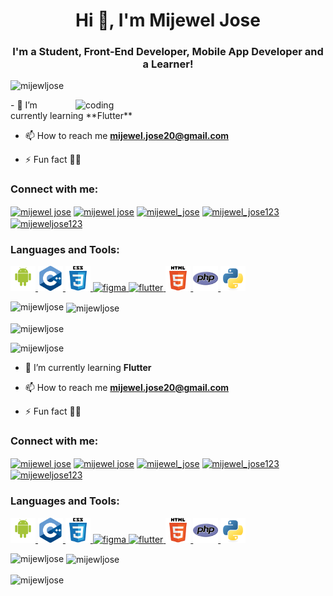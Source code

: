 <h1 align="center">Hi 👋, I'm Mijewel Jose</h1>
<h3 align="center">I'm a Student, Front-End Developer, Mobile App Developer and a Learner!</h3>


<p align="left"> <img src="https://komarev.com/ghpvc/?username=mijewljose&label=Profile%20views&color=0e75b6&style=flat" alt="mijewljose" /> </p>

<img align="right" alt="coding" width="400" src="https://user-images.githubusercontent.com/55389276/140866485-8fb1c876-9a8f-4d6a-98dc-08c4981eaf70.gif">
- 🌱 I’m currently learning **Flutter**

- 📫 How to reach me **mijewel.jose20@gmail.com**

- ⚡ Fun fact **🙂💪**

<h3 align="left">Connect with me:</h3>
<p align="left">
<a href="https://linkedin.com/in/mijewel jose" target="blank"><img align="center" src="https://raw.githubusercontent.com/rahuldkjain/github-profile-readme-generator/master/src/images/icons/Social/linked-in-alt.svg" alt="mijewel jose" height="30" width="40" /></a>
<a href="https://fb.com/mijewel jose" target="blank"><img align="center" src="https://raw.githubusercontent.com/rahuldkjain/github-profile-readme-generator/master/src/images/icons/Social/facebook.svg" alt="mijewel jose" height="30" width="40" /></a>
<a href="https://instagram.com/mijewel_jose" target="blank"><img align="center" src="https://raw.githubusercontent.com/rahuldkjain/github-profile-readme-generator/master/src/images/icons/Social/instagram.svg" alt="mijewel_jose" height="30" width="40" /></a>
<a href="https://www.hackerrank.com/mijewel_jose123" target="blank"><img align="center" src="https://raw.githubusercontent.com/rahuldkjain/github-profile-readme-generator/master/src/images/icons/Social/hackerrank.svg" alt="mijewel_jose123" height="30" width="40" /></a>
<a href="https://auth.geeksforgeeks.org/user/mijeweljose123" target="blank"><img align="center" src="https://raw.githubusercontent.com/rahuldkjain/github-profile-readme-generator/master/src/images/icons/Social/geeks-for-geeks.svg" alt="mijeweljose123" height="30" width="40" /></a>
</p>

<h3 align="left">Languages and Tools:</h3>
<p align="left"> <a href="https://developer.android.com" target="_blank" rel="noreferrer"> <img src="https://raw.githubusercontent.com/devicons/devicon/master/icons/android/android-original-wordmark.svg" alt="android" width="40" height="40"/> </a> <a href="https://www.w3schools.com/cpp/" target="_blank" rel="noreferrer"> <img src="https://raw.githubusercontent.com/devicons/devicon/master/icons/cplusplus/cplusplus-original.svg" alt="cplusplus" width="40" height="40"/> </a> <a href="https://www.w3schools.com/css/" target="_blank" rel="noreferrer"> <img src="https://raw.githubusercontent.com/devicons/devicon/master/icons/css3/css3-original-wordmark.svg" alt="css3" width="40" height="40"/> </a> <a href="https://www.figma.com/" target="_blank" rel="noreferrer"> <img src="https://www.vectorlogo.zone/logos/figma/figma-icon.svg" alt="figma" width="40" height="40"/> </a> <a href="https://flutter.dev" target="_blank" rel="noreferrer"> <img src="https://www.vectorlogo.zone/logos/flutterio/flutterio-icon.svg" alt="flutter" width="40" height="40"/> </a> <a href="https://www.w3.org/html/" target="_blank" rel="noreferrer"> <img src="https://raw.githubusercontent.com/devicons/devicon/master/icons/html5/html5-original-wordmark.svg" alt="html5" width="40" height="40"/> </a> <a href="https://www.php.net" target="_blank" rel="noreferrer"> <img src="https://raw.githubusercontent.com/devicons/devicon/master/icons/php/php-original.svg" alt="php" width="40" height="40"/> </a> <a href="https://www.python.org" target="_blank" rel="noreferrer"> <img src="https://raw.githubusercontent.com/devicons/devicon/master/icons/python/python-original.svg" alt="python" width="40" height="40"/> </a> </p>

<p><img align="left" src="https://github-readme-stats.vercel.app/api/top-langs?username=mijewljose&show_icons=true&locale=en&layout=compact" alt="mijewljose" /></p>

<p>&nbsp;<img align="center" src="https://github-readme-stats.vercel.app/api?username=mijewljose&show_icons=true&locale=en" alt="mijewljose" /></p>

<p><img align="center" src="https://github-readme-streak-stats.herokuapp.com/?user=mijewljose&" alt="mijewljose" /></p>
<p align="left"> <img src="https://komarev.com/ghpvc/?username=mijewljose&label=Profile%20views&color=0e75b6&style=flat" alt="mijewljose" /> </p>

- 🌱 I’m currently learning **Flutter**

- 📫 How to reach me **mijewel.jose20@gmail.com**

- ⚡ Fun fact **🙂💪**

<h3 align="left">Connect with me:</h3>
<p align="left">
<a href="https://linkedin.com/in/mijewel jose" target="blank"><img align="center" src="https://raw.githubusercontent.com/rahuldkjain/github-profile-readme-generator/master/src/images/icons/Social/linked-in-alt.svg" alt="mijewel jose" height="30" width="40" /></a>
<a href="https://fb.com/mijewel jose" target="blank"><img align="center" src="https://raw.githubusercontent.com/rahuldkjain/github-profile-readme-generator/master/src/images/icons/Social/facebook.svg" alt="mijewel jose" height="30" width="40" /></a>
<a href="https://instagram.com/mijewel_jose" target="blank"><img align="center" src="https://raw.githubusercontent.com/rahuldkjain/github-profile-readme-generator/master/src/images/icons/Social/instagram.svg" alt="mijewel_jose" height="30" width="40" /></a>
<a href="https://www.hackerrank.com/mijewel_jose123" target="blank"><img align="center" src="https://raw.githubusercontent.com/rahuldkjain/github-profile-readme-generator/master/src/images/icons/Social/hackerrank.svg" alt="mijewel_jose123" height="30" width="40" /></a>
<a href="https://auth.geeksforgeeks.org/user/mijeweljose123" target="blank"><img align="center" src="https://raw.githubusercontent.com/rahuldkjain/github-profile-readme-generator/master/src/images/icons/Social/geeks-for-geeks.svg" alt="mijeweljose123" height="30" width="40" /></a>
</p>

<h3 align="left">Languages and Tools:</h3>
<p align="left"> <a href="https://developer.android.com" target="_blank" rel="noreferrer"> <img src="https://raw.githubusercontent.com/devicons/devicon/master/icons/android/android-original-wordmark.svg" alt="android" width="40" height="40"/> </a> <a href="https://www.w3schools.com/cpp/" target="_blank" rel="noreferrer"> <img src="https://raw.githubusercontent.com/devicons/devicon/master/icons/cplusplus/cplusplus-original.svg" alt="cplusplus" width="40" height="40"/> </a> <a href="https://www.w3schools.com/css/" target="_blank" rel="noreferrer"> <img src="https://raw.githubusercontent.com/devicons/devicon/master/icons/css3/css3-original-wordmark.svg" alt="css3" width="40" height="40"/> </a> <a href="https://www.figma.com/" target="_blank" rel="noreferrer"> <img src="https://www.vectorlogo.zone/logos/figma/figma-icon.svg" alt="figma" width="40" height="40"/> </a> <a href="https://flutter.dev" target="_blank" rel="noreferrer"> <img src="https://www.vectorlogo.zone/logos/flutterio/flutterio-icon.svg" alt="flutter" width="40" height="40"/> </a> <a href="https://www.w3.org/html/" target="_blank" rel="noreferrer"> <img src="https://raw.githubusercontent.com/devicons/devicon/master/icons/html5/html5-original-wordmark.svg" alt="html5" width="40" height="40"/> </a> <a href="https://www.php.net" target="_blank" rel="noreferrer"> <img src="https://raw.githubusercontent.com/devicons/devicon/master/icons/php/php-original.svg" alt="php" width="40" height="40"/> </a> <a href="https://www.python.org" target="_blank" rel="noreferrer"> <img src="https://raw.githubusercontent.com/devicons/devicon/master/icons/python/python-original.svg" alt="python" width="40" height="40"/> </a> </p>

<p><img align="left" src="https://github-readme-stats.vercel.app/api/top-langs?username=mijewljose&show_icons=true&locale=en&layout=compact" alt="mijewljose" /></p>

<p>&nbsp;<img align="center" src="https://github-readme-stats.vercel.app/api?username=mijewljose&show_icons=true&locale=en" alt="mijewljose" /></p>

<p><img align="center" src="https://github-readme-streak-stats.herokuapp.com/?user=mijewljose&" alt="mijewljose" /></p>

